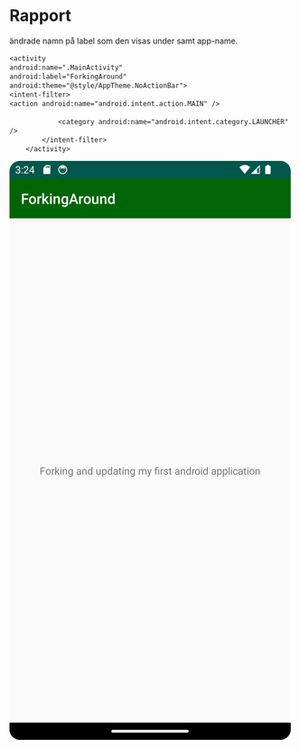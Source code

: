 
# Rapport

ändrade namn på label som den visas under samt app-name.

    <activity
    android:name=".MainActivity"
    android:label="ForkingAround"
    android:theme="@style/AppTheme.NoActionBar">
    <intent-filter>
    <action android:name="android.intent.action.MAIN" />

                <category android:name="android.intent.category.LAUNCHER" />
            </intent-filter>
        </activity>

![img.png](img.png)